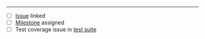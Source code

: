 

---

- [ ] [Issue](https://github.com/json-schema-org/json-schema-spec/issues) linked
- [ ] [Milestone](https://github.com/json-schema-org/json-schema-spec/milestones) assigned
- [ ] Test coverage issue in [test suite](https://github.com/json-schema-org/JSON-Schema-Test-Suite)